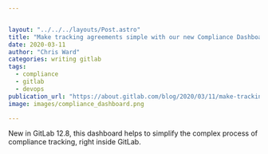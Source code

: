 ```yaml
---


layout: "../../../layouts/Post.astro"
title: "Make tracking agreements simple with our new Compliance Dashboard"
date: 2020-03-11
author: "Chris Ward"
categories: writing gitlab
tags: 
  - compliance
  - gitlab
  - devops
publication_url: "https://about.gitlab.com/blog/2020/03/11/make-tracking-agreements-simple-compliance-dashboard/"
image: images/compliance_dashboard.png

---
```

New in GitLab 12.8, this dashboard helps to simplify the complex process of compliance tracking, right inside GitLab.